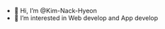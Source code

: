 - 👋 Hi, I’m @Kim-Nack-Hyeon
- 👀 I’m interested in Web develop and App develop


<!---
Kim-Nack-Hyeon/Kim-Nack-Hyeon is a ✨ special ✨ repository because its `README.md` (this file) appears on your GitHub profile.
You can click the Preview link to take a look at your changes.
--->
